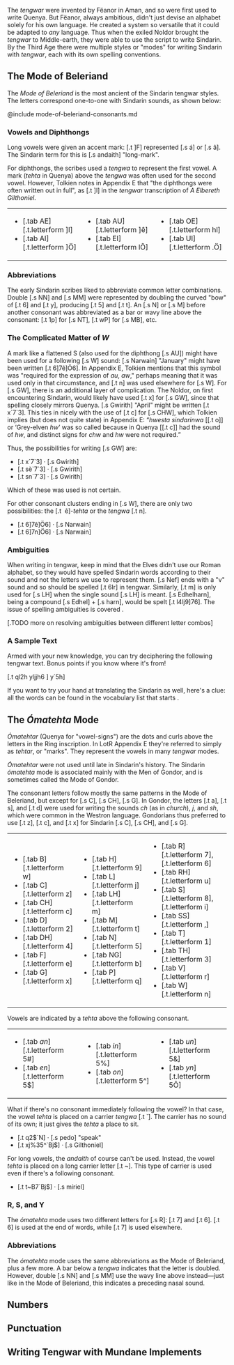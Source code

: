 The _tengwar_ were invented by Fëanor in Aman, and so were first used to write Quenya. But Fëanor, always ambitious, didn't just devise an alphabet solely for his own language. He created a system so versatile that it could be adapted to *any* language. Thus when the exiled Noldor brought the _tengwar_ to Middle-earth, they were able to use the script to write Sindarin. By the Third Age there were multiple styles or "modes" for writing Sindarin with _tengwar_, each with its own spelling conventions.

## The Mode of Beleriand

The _Mode of Beleriand_ is the most ancient of the Sindarin tengwar styles. The letters correspond one-to-one with Sindarin sounds, as shown below:

@include mode-of-beleriand-consonants.md

### Vowels and Diphthongs

Long vowels were given an accent mark: [.t &#93;F] represented [.s á] or [.s â]. The Sindarin term for this is [.s andaith] "long-mark".

For diphthongs, the scribes used a _tengwa_ to represent the first vowel. A mark (_tehta_ in Quenya) above the _tengwa_ was often used for the second vowel. However, Tolkien notes in Appendix E that "the diphthongs were often written out in full", as [.t &#93;l] in the _tengwar_ transcription of _A Elbereth Gilthoniel_.

<table class="col-3 columns">
<tr>
<td>
    <ul>
    <li>[.tab AE][.t.letterform &#93;l]</li>
    <li>[.tab AI][.t.letterform &#93;Ö]</li>
    </ul>
</td>
<td>
    <ul>
    <li>[.tab AU][.t.letterform &#93;ê]</li>
    <li>[.tab EI][.t.letterform lÕ]</li>
    </ul>
</td>
<td>
    <ul>
    <li>[.tab OE][.t.letterform hl]</li>
    <li>[.tab UI][.t.letterform .Ö]</li>
    </ul>
</td>
</tr>
</table>

### Abbreviations

The early Sindarin scribes liked to abbreviate common letter com&shy;bi&shy;na&shy;tions. Double [.s NN] and [.s MM] were represented by doubling the curved "bow" of [.t 6] and [.t y], producing [.t 5] and [.t t]. An [.s N] or [.s M] before another consonant was abbreviated as a bar or wavy line above the consonant: [.t 1p] for [.s NT], [.t wP] for [.s MB], etc.

### The Complicated Matter of _W_

A mark like a flattened S (also used for the diphthong [.s AU]) might have been used for a following [.s W] sound: [.s Narwain] "January" might have been written [.t 6&#93;7ê&#93;Ö6]. In Appendix E, Tolkien mentions that this symbol was "required for the expression of <em>au</em>, <em>aw</em>," perhaps meaning that it was used only in that circumstance, and [.t n] was used elsewhere for [.s W].
For [.s GW], there is an additional layer of complication. The Noldor, on first encountering Sindarin, would likely have used [.t x] for [.s GW], since that spelling closely mirrors Quenya. [.s Gwirith] "April" might be written [.t x&#96;7&#96;3]. This ties in nicely with the use of [.t c] for [.s CHW], which Tolkien implies (but does not quite state) in Appendix E: <q><em>hwesta sindarinwa</em> [[.t o]] or <q>Grey-elven <em>hw</em></q> was so called because in Quenya [[.t c]] had the sound of <em>hw</em>, and distinct signs for <em>chw</em> and <em>hw</em> were not required.</q>

Thus, the possibilities for writing [.s GW] are:

- [.t x&#96;7&#96;3] &middot; [.s Gwirith]
- [.t sè&#96;7&#96;3] &middot; [.s Gwirith]
- [.t sn&#96;7&#96;3] &middot; [.s Gwirith]

Which of these was used is not certain.

For other consonant clusters ending in [.s W], there are only two possibilities: the [.t &nbsp;ê]-_tehta_ or the _tengwa_ [.t n].

- [.t 6&#93;7ê&#93;Ö6] &middot; [.s Narwain]
- [.t 6&#93;7n&#93;Ö6] &middot; [.s Narwain]

### Ambiguities

When writing in tengwar, keep in mind that the Elves didn't use our Roman alphabet, so they would have spelled Sindarin words according to their sound and not the letters we use to represent them. [.s Nef] ends with a "v" sound and so should be spelled [.t 6lr] in tengwar. Similarly, [.t m] is only used for [.s LH] when the single sound [.s LH] is meant. [.s Edhelharn], being a compound [.s Edhel] + [.s harn], would be spelt [.t l4lj9&#93;76]. The issue of spelling ambiguities is covered <a class="pageref" href="#splitting-up-letter-combinations"></a>.

[.TODO more on resolving ambiguities between different letter combos]

### A Sample Text

Armed with your new knowledge, you can try deciphering the following tengwar text. Bonus points if you know where it's from!

<p class="text center">
[.t ql2h yljjh6 &#93; y`5h]
</p>

If you want to try your hand at translating the Sindarin as well, here's a clue: all the words can be found in the vocabulary list that starts <a class="pageref" href="#selected-vocabulary"></a>.

## The _Ómatehta_ Mode

_Ómatehtar_ (Quenya for "vowel-signs") are the dots and curls above the letters in the Ring inscription. In LotR Appendix E they're referred to simply as _tehtar_, or "marks". They represent the vowels in many _tengwar_ modes.

_Ómatehtar_ were not used until late in Sindarin's history. The Sindarin _ómatehta_ mode is associated mainly with the Men of Gondor, and is sometimes called the Mode of Gondor.

The consonant letters follow mostly the same patterns in the Mode of Beleriand, but except for [.s C],  [.s CH], [.s G]. In Gondor, the letters [.t a], [.t s], and [.t d]  were used for writing the sounds _ch_ (as in _church_), _j_, and _sh_, which were common in the Westron language. Gondorians thus preferred to use [.t z], [.t c], and [.t x] for Sindarin [.s C], [.s CH], and [.s G].

<table class="col-3 columns">
<tr>
<td>
<ul>
<li>[.tab B][.t.letterform w]</li>
<li>[.tab C][.t.letterform z]</li>
<li>[.tab CH][.t.letterform c]</li>
<li>[.tab D][.t.letterform 2]</li>
<li>[.tab DH][.t.letterform 4]</li>
<li>[.tab F][.t.letterform e]</li>
<li>[.tab G][.t.letterform x]</li>
</ul>
</td>
<td>
<ul>
<li>[.tab H][.t.letterform 9]</li>
<li>[.tab L][.t.letterform j]</li>
<li>[.tab LH][.t.letterform m]</li>
<li>[.tab M][.t.letterform t]</li>
<li>[.tab N][.t.letterform 5]</li>
<li>[.tab NG][.t.letterform b]</li>
<li>[.tab P][.t.letterform q]</li>
</ul>
</td>
</td>
<td>
<ul>
<li>[.tab R][.t.letterform 7], [.t.letterform 6]</li>
<li>[.tab RH][.t.letterform u]</li>
<li>[.tab S][.t.letterform 8], [.t.letterform i]</li>
<li>[.tab SS][.t.letterform ,]</li>
<li>[.tab T][.t.letterform 1]</li>
<li>[.tab TH][.t.letterform 3]</li>
<li>[.tab V][.t.letterform r]</li>
<li>[.tab W][.t.letterform n]</li>
</ul>
</td>
</tr>
</table>

Vowels are indicated by a _tehta_ above the following consonant.

<table class="col-3 columns">
<tr>
<td>
<ul>
<li>[.tab <em>an</em>] [.t.letterform 5#]</li>
<li>[.tab <em>en</em>] [.t.letterform 5$]</li>
</ul>
</td>
<td>
<ul>
<li>[.tab <em>in</em>] [.t.letterform 5%]</li>
<li>[.tab <em>on</em>] [.t.letterform 5^]</li>
</ul>
</td>
</td>
<td>
<ul>
<li>[.tab <em>un</em>] [.t.letterform 5&]</li>
<li>[.tab <em>yn</em>] [.t.letterform 5Ô]</li></ul>
</td>
</tr>
</table>

What if there's no consonant immediately following the vowel? In that case, the vowel _tehta_ is placed on a carrier _tengwa_ [.t &#96;]. The carrier has no sound of its own; it just gives the _tehta_ a place to sit.

- [.t q2$&#96;N] &middot; [.s pedo] "speak"
- [.t xj%35^&#96;Bj$] &middot; [.s Gilthoniel]

For long vowels, the _andaith_ of course can't be used. Instead, the vowel _tehta_ is placed on a long carrier letter [.t ~]. This type of carrier is used even if there's a following consonant.

- [.t t~B7&#96;Bj$] &middot; [.s míriel]

### R, S, and Y

The _ómatehta_ mode uses two different letters for [.s R]: [.t 7] and [.t 6]. [.t 6] is used at the end of words, while [.t 7] is used elsewhere.

### Abbreviations

The _ómatehta_ mode uses the same abbreviations as the Mode of Beleriand, plus a few more. A bar below a _tengwa_ indicates that the letter is doubled. However, double [.s NN] and [.s MM] use the wavy line above instead—just like in the Mode of Beleriand, this indicates a preceding nasal sound.

## Numbers

## Punctuation

## Writing Tengwar with Mundane Implements
